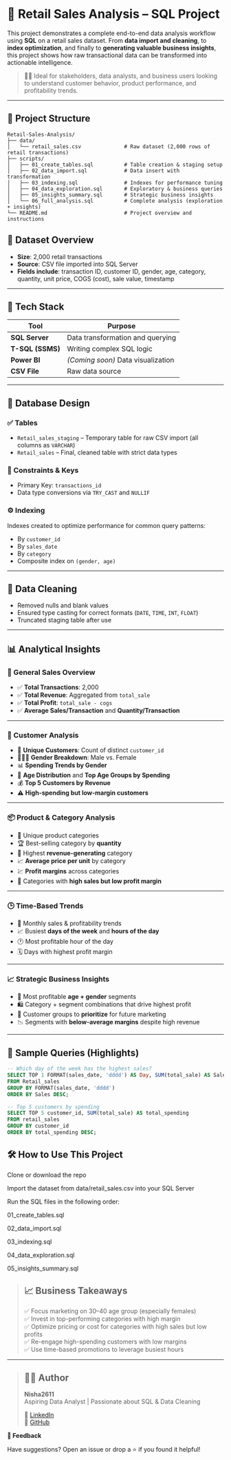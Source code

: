 # 🛒 Retail Sales Analysis – SQL Project

This project demonstrates a complete end-to-end data analysis workflow using **SQL** on a retail sales dataset. From **data import and cleaning**, to **index optimization**, and finally to **generating valuable business insights**, this project shows how raw transactional data can be transformed into actionable intelligence.

> 👨‍💼 Ideal for stakeholders, data analysts, and business users looking to understand customer behavior, product performance, and profitability trends.

---

## 📁 Project Structure

```
Retail-Sales-Analysis/
├── data/
│   └── retail_sales.csv              # Raw dataset (2,000 rows of retail transactions)
├── scripts/
│   ├── 01_create_tables.sql          # Table creation & staging setup
│   ├── 02_data_import.sql            # Data insert with transformation
│   ├── 03_indexing.sql               # Indexes for performance tuning
│   ├── 04_data_exploration.sql       # Exploratory & business queries
│   ├── 05_insights_summary.sql       # Strategic business insights
│   └── 06_full_analysis.sql          # Complete analysis (exploration + insights)
└── README.md                         # Project overview and instructions
```

## 🧾 Dataset Overview

- **Size**: 2,000 retail transactions  
- **Source**: CSV file imported into SQL Server  
- **Fields include**: transaction ID, customer ID, gender, age, category, quantity, unit price, COGS (cost), sale value, timestamp

---

## 🧰 Tech Stack

| Tool             | Purpose                         |
|------------------|----------------------------------|
| **SQL Server**   | Data transformation and querying |
| **T-SQL (SSMS)** | Writing complex SQL logic        |
| **Power BI**     | *(Coming soon)* Data visualization |
| **CSV File**     | Raw data source                  |

---

## 🧱 Database Design

### ✅ Tables

- `Retail_sales_staging` – Temporary table for raw CSV import (all columns as `VARCHAR`)
- `Retail_sales` – Final, cleaned table with strict data types

### 🔐 Constraints & Keys
- Primary Key: `transactions_id`
- Data type conversions via `TRY_CAST` and `NULLIF`

### ⚙️ Indexing
Indexes created to optimize performance for common query patterns:
- By `customer_id`
- By `sales_date`
- By `category`
- Composite index on `(gender, age)`

---

## 🧼 Data Cleaning

- Removed nulls and blank values
- Ensured type casting for correct formats (`DATE`, `TIME`, `INT`, `FLOAT`)
- Truncated staging table after use

---

## 📊 Analytical Insights

### 🧾 General Sales Overview
- ✅ **Total Transactions**: 2,000  
- ✅ **Total Revenue**: Aggregated from `total_sale`  
- ✅ **Total Profit**: `total_sale - cogs`  
- ✅ **Average Sales/Transaction** and **Quantity/Transaction**

---

### 👤 Customer Analysis

- 👥 **Unique Customers**: Count of distinct `customer_id`
- 🧑‍🤝‍🧑 **Gender Breakdown**: Male vs. Female
- 📊 **Spending Trends by Gender**
- 🎂 **Age Distribution** and **Top Age Groups by Spending**
- 💰 **Top 5 Customers by Revenue**
- ⚠️ **High-spending but low-margin customers**

---

### 📦 Product & Category Analysis

- 🔢 Unique product categories
- 🏆 Best-selling category by **quantity**
- 💸 Highest **revenue-generating** category
- 📈 **Average price per unit** by category
- 💹 **Profit margins** across categories
- 🚨 Categories with **high sales but low profit margin**

---

### 🕒 Time-Based Trends

- 📅 Monthly sales & profitability trends
- 📈 Busiest **days of the week** and **hours of the day**
- 🕐 Most profitable hour of the day
- 🗓️ Days with highest profit margin

---

### 📈 Strategic Business Insights

- 👥 Most profitable **age + gender** segments
- 🛍️ Category + segment combinations that drive highest profit
- 🎯 Customer groups to **prioritize** for future marketing
- 📉 Segments with **below-average margins** despite high revenue

---

## 📌 Sample Queries (Highlights)

```sql
-- Which day of the week has the highest sales?
SELECT TOP 1 FORMAT(sales_date, 'dddd') AS Day, SUM(total_sale) AS Sales
FROM Retail_sales
GROUP BY FORMAT(sales_date, 'dddd')
ORDER BY Sales DESC;
```

```sql
-- Top 5 customers by spending
SELECT TOP 5 customer_id, SUM(total_sale) AS total_spending
FROM retail_sales
GROUP BY customer_id
ORDER BY total_spending DESC;
```


## 🛠️ How to Use This Project

Clone or download the repo

Import the dataset from data/retail_sales.csv into your SQL Server

Run the SQL files in the following order:

01_create_tables.sql

02_data_import.sql

03_indexing.sql

04_data_exploration.sql

05_insights_summary.sql


> ## 📈 Business Takeaways
> 
> ✅ Focus marketing on 30–40 age group (especially females)  
> ✅ Invest in top-performing categories with high margin  
> ✅ Optimize pricing or cost for categories with high sales but low profits  
> ✅ Re-engage high-spending customers with low margins  
> ✅ Use time-based promotions to leverage busiest hours

---

> ## 👩‍💻 Author
> 
> **Nisha2611**  
> Aspiring Data Analyst | Passionate about SQL & Data Cleaning  
> 
> 🔗 [LinkedIn](https://www.linkedin.com/in/nisha-khatoon-a866b633b)  
> 🔗 [GitHub](https://github.com/Nisha2611)

**💬 Feedback**

Have suggestions? Open an issue or drop a ⭐ if you found it helpful!
